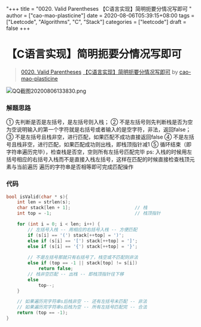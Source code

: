 "+++
title = "0020. Valid Parentheses 【C语言实现】简明扼要分情况写即可 "
author = ["cao-mao-plasticine"]
date = 2020-08-06T05:39:15+08:00
tags = ["Leetcode", "Algorithms", "C", "Stack"]
categories = ["leetcode"]
draft = false
+++

# 【C语言实现】简明扼要分情况写即可

> [0020. Valid Parentheses](https://leetcode-cn.com/problems/valid-parentheses/)
> [【C语言实现】简明扼要分情况写即可](https://leetcode-cn.com/problems/valid-parentheses/solution/cyu-yan-shi-xian-jian-ming-e-yao-fen-qing-kuang-xi/) by [cao-mao-plasticine](https://leetcode-cn.com/u/cao-mao-plasticine/)

![QQ截图20200806133830.png](https://pic.leetcode-cn.com/8d3e638fe7387bb09a40e927cc7f6f11e97fb37c14639a45d7c5cf7f13619e74-QQ%E6%88%AA%E5%9B%BE20200806133830.png)

### 解题思路
① 先判断是否是左括号，是左括号则入栈；
② 不是左括号则先判断栈是否为空为空说明输入的第一个字符就是右括号或者输入的是空字符，非法，返回false；
③ 不是左括号且栈非空，进行匹配，如果匹配不成功直接返回false
④ 不是左括号且栈非空，进行匹配，如果匹配成功则出栈，即栈顶指针减1
⑤ 循环结束（即字符串遍历完毕），检查栈是否空，空则所有左括号匹配完毕
ps: 入栈的时候用左括号相应的右括号入栈而不是直接入栈左括号，这样在匹配的时候直接检查栈顶元素与当前遍历
    遍历的字符串是否相等即可完成匹配操作

### 代码

```c
bool isValid(char * s){
    int len = strlen(s);
    char stack[len + 1];                        // 栈
    int top = -1;                               // 栈顶指针

    for (int i = 0; i < len; i++) {
        // 左括号入栈 -- 用相应的右括号入栈 -- 方便匹配
        if (s[i] == '(') stack[++top] = ')';
        else if (s[i] == '[') stack[++top] = ']';
        else if (s[i] == '{') stack[++top] = '}';
        
        // 不是左括号那就只有右括号了，栈空或不匹配则非法
        else if (top == -1 || stack[top] != s[i])
            return false;
        // 栈非空匹配 -- 出栈 -- 即栈顶指针往下移
        else
            top--;
    }

    // 如果遍历完字符串s后栈非空 -- 还有左括号未匹配 -- 非法
    // 如果遍历完字符串s后栈为空 -- 所有左括号匹配完 -- 合法
    return (top == -1);
}
```